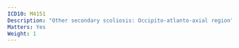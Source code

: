 ```yaml
---
ICD10: M4151
Description: "Other secondary scoliosis: Occipito-atlanto-axial region"
Matters: Yes
Weight: 1
---
```


